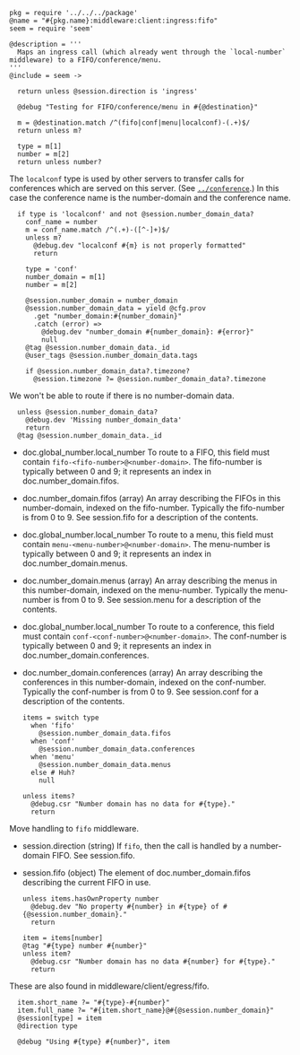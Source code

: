     pkg = require '../../../package'
    @name = "#{pkg.name}:middleware:client:ingress:fifo"
    seem = require 'seem'

    @description = '''
      Maps an ingress call (which already went through the `local-number` middleware) to a FIFO/conference/menu.
    '''
    @include = seem ->

      return unless @session.direction is 'ingress'

      @debug "Testing for FIFO/conference/menu in #{@destination}"

      m = @destination.match /^(fifo|conf|menu|localconf)-(.+)$/
      return unless m?

      type = m[1]
      number = m[2]
      return unless number?

The `localconf` type is used by other servers to transfer calls for conferences which are served on this server. (See [`../conference`](../conference.coffee.md).)
In this case the conference name is the number-domain and the conference name.

      if type is 'localconf' and not @session.number_domain_data?
        conf_name = number
        m = conf_name.match /^(.+)-([^-]+)$/
        unless m?
          @debug.dev "localconf #{m} is not properly formatted"
          return

        type = 'conf'
        number_domain = m[1]
        number = m[2]

        @session.number_domain = number_domain
        @session.number_domain_data = yield @cfg.prov
          .get "number_domain:#{number_domain}"
          .catch (error) =>
            @debug.dev "number_domain #{number_domain}: #{error}"
            null
        @tag @session.number_domain_data._id
        @user_tags @session.number_domain_data.tags

        if @session.number_domain_data?.timezone?
          @session.timezone ?= @session.number_domain_data?.timezone

We won't be able to route if there is no number-domain data.

      unless @session.number_domain_data?
        @debug.dev 'Missing number_domain_data'
        return
      @tag @session.number_domain_data._id

* doc.global_number.local_number To route to a FIFO, this field must contain `fifo-<fifo-number>@<number-domain>`. The fifo-number is typically between 0 and 9; it represents an index in doc.number_domain.fifos.
* doc.number_domain.fifos (array) An array describing the FIFOs in this number-domain, indexed on the fifo-number. Typically the fifo-number is from 0 to 9. See session.fifo for a description of the contents.
* doc.global_number.local_number To route to a menu, this field must contain `menu-<menu-number>@<number-domain>`. The menu-number is typically between 0 and 9; it represents an index in doc.number_domain.menus.
* doc.number_domain.menus (array) An array describing the menus in this number-domain, indexed on the menu-number. Typically the menu-number is from 0 to 9. See session.menu for a description of the contents.
* doc.global_number.local_number To route to a conference, this field must contain `conf-<conf-number>@<number-domain>`. The conf-number is typically between 0 and 9; it represents an index in doc.number_domain.conferences.
* doc.number_domain.conferences (array) An array describing the conferences in this number-domain, indexed on the conf-number. Typically the conf-number is from 0 to 9. See session.conf for a description of the contents.

      items = switch type
        when 'fifo'
          @session.number_domain_data.fifos
        when 'conf'
          @session.number_domain_data.conferences
        when 'menu'
          @session.number_domain_data.menus
        else # Huh?
          null

      unless items?
        @debug.csr "Number domain has no data for #{type}."
        return

Move handling to `fifo` middleware.

* session.direction (string) If `fifo`, then the call is handled by a number-domain FIFO. See session.fifo.
* session.fifo (object) The element of doc.number_domain.fifos describing the current FIFO in use.

      unless items.hasOwnProperty number
        @debug.dev "No property #{number} in #{type} of #{@session.number_domain}."
        return

      item = items[number]
      @tag "#{type} number #{number}"
      unless item?
        @debug.csr "Number domain has no data #{number} for #{type}."
        return

These are also found in middleware/client/egress/fifo.

      item.short_name ?= "#{type}-#{number}"
      item.full_name ?= "#{item.short_name}@#{@session.number_domain}"
      @session[type] = item
      @direction type

      @debug "Using #{type} #{number}", item
